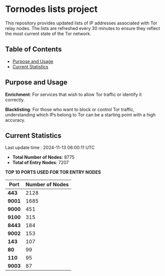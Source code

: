# Tornodes lists project

This repository provides updated lists of IP addresses associated with Tor relay nodes. The lists are refreshed every 30 minutes to ensure they reflect the most current state of the Tor network.

## Table of Contents

- [Purpose and Usage](#purpose-and-usage)
- [Current Statistics](#current-statistics)


## Purpose and Usage

**Enrichment**: For services that wish to allow Tor traffic or identify it correctly.

**Blacklisting**: For those who want to block or control Tor traffic, understanding which IPs belong to Tor can be a starting point with a high accuracy.

## Current Statistics

Last update time : 2024-11-13 06:00:11 UTC

- **Total Number of Nodes**: 8775
- **Total of Entry Nodes**: 7207

**TOP 10 PORTS USED FOR TOR ENTRY NODES**

| **Port** | **Number of Nodes** |
|------|-----------------|
| **443**   | 2128  |
| **9001**   | 1685  |
| **9000**   | 451  |
| **9100**   | 315  |
| **8443**   | 184  |
| **9002**   | 153  |
| **143**   | 107  |
| **80**   | 99  |
| **110**   | 95  |
| **9003**   | 87  |

